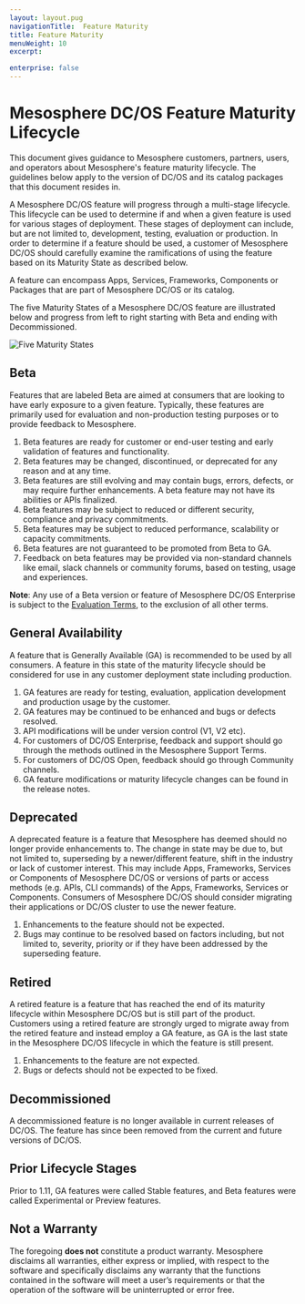 ```yaml
---
layout: layout.pug
navigationTitle:  Feature Maturity
title: Feature Maturity
menuWeight: 10
excerpt:

enterprise: false
---
```


<!-- This source repo for this topic is https://github.com/dcos/dcos-docs -->

# <a name="lifecycle"></a>Mesosphere DC/OS Feature Maturity Lifecycle

This document gives guidance to Mesosphere customers, partners, users, and operators about Mesosphere's feature maturity lifecycle.  The guidelines below apply to the version of DC/OS and its catalog packages that this document resides in.

A Mesosphere DC/OS feature will progress through a multi-stage lifecycle.  This lifecycle can be used to determine if and when a given feature is used for various stages of deployment.  These stages of deployment can include, but are not limited to, development, testing, evaluation or production.  In order to determine if a feature should be used, a customer of Mesosphere DC/OS should carefully examine the ramifications of using the feature based on its Maturity State as described below.

A feature can encompass Apps, Services, Frameworks, Components or Packages that are part of Mesosphere DC/OS or its catalog.

The five Maturity States of a Mesosphere DC/OS feature are illustrated below and progress from left to right starting with Beta and ending with Decommissioned.

![Five Maturity States](/1.11/img/five_maturity_states.png)

## <a name="beta">Beta

Features that are labeled Beta are aimed at consumers that are looking to have early exposure to a given feature.  Typically, these features are primarily used for evaluation and non-production testing purposes or to provide feedback to Mesosphere.

1. Beta features are ready for customer or end-user testing and early validation of features and functionality.
2. Beta features may be changed, discontinued, or deprecated for any reason and at any time.
3. Beta features are still evolving and may contain bugs, errors, defects, or may require further enhancements. A beta feature may not have its abilities or APIs finalized.
4. Beta features may be subject to reduced or different security, compliance and privacy commitments.
5. Beta features may be subject to reduced performance, scalability or capacity commitments.
6. Beta features are not guaranteed to be promoted from Beta to GA.
7. Feedback on beta features may be provided via non-standard channels like email, slack channels or community forums, based on testing, usage and experiences.

**Note**: Any use of a Beta version or feature of Mesosphere DC/OS Enterprise is subject to the [Evaluation Terms](https://mesosphere.com/mesosphere-support-terms/), to the exclusion of all other terms.

## <a name="general_availability">General Availability

A feature that is Generally Available (GA) is recommended to be used by all consumers. A feature in this state of the maturity lifecycle should be considered for use in any customer deployment state including production.

1. GA features are ready for testing, evaluation, application development and production usage by the customer.
2. GA features may be continued to be enhanced and bugs or defects resolved.
3. API modifications will be under version control (V1, V2 etc).
4. For customers of DC/OS Enterprise, feedback and support should go through the methods outlined in the Mesosphere Support Terms.
5. For customers of DC/OS Open, feedback should go through Community channels.
6. GA feature modifications or maturity lifecycle changes can be found in the release notes.

## <a name="depreciated">Deprecated

A deprecated feature is a feature that Mesosphere has deemed should no longer provide enhancements to.  The change in state may be due to, but not limited to, superseding by a newer/different feature, shift in the industry or lack of customer interest. This may include Apps, Frameworks, Services or Components of Mesosphere DC/OS or versions of parts or access methods (e.g. APIs, CLI commands) of the Apps, Frameworks, Services or Components.  Consumers of Mesosphere DC/OS should consider migrating their applications or DC/OS cluster to use the newer feature.

1. Enhancements to the feature should not be expected.
2. Bugs may continue to be resolved based on factors including, but not limited to, severity, priority or if they have been addressed by the superseding feature.

## <a name="retired">Retired

A retired feature is a feature that has reached the end of its maturity lifecycle within Mesosphere DC/OS but is still part of the product.  Customers using a retired feature are strongly urged to migrate away from the retired feature and instead employ a GA feature, as GA is the last state in the Mesosphere DC/OS lifecycle in which the feature is still present.

1. Enhancements to the feature are not expected.
2. Bugs or defects should not be expected to be fixed.

## <a name="decommissioned">Decommissioned

A decommissioned feature is no longer available in current releases of DC/OS. The feature has since been removed from the current and future versions of DC/OS.

## <a name="prior-lifecycle-stages">Prior Lifecycle Stages

Prior to 1.11, GA features were called Stable features, and Beta features were called Experimental or Preview features.

## <a name="not_a_warranty">Not a Warranty

The foregoing **does not** constitute a product warranty.  Mesosphere disclaims all warranties, either express or implied, with respect to the software and specifically disclaims any warranty that the functions contained in the software will meet a user’s requirements or that the operation of the software will be uninterrupted or error free.
